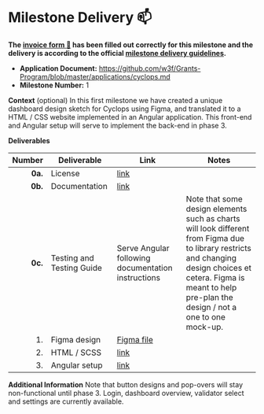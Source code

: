 # Milestone Delivery :mailbox:

**The [invoice form :pencil:](https://docs.google.com/forms/d/e/1FAIpQLSfmNYaoCgrxyhzgoKQ0ynQvnNRoTmgApz9NrMp-hd8mhIiO0A/viewform) has been filled out correctly for this milestone and the delivery is according to the official [milestone delivery guidelines](https://github.com/w3f/Grants-Program/blob/master/docs/Support%20Docs/milestone-deliverables-guidelines.md).**  

* **Application Document:** https://github.com/w3f/Grants-Program/blob/master/applications/cyclops.md
* **Milestone Number:** 1

**Context** (optional)
In this first milestone we have created a unique dashboard design sketch for Cyclops using Figma, and translated it to a HTML / CSS website implemented in an Angular application. This front-end and Angular setup will serve to implement the back-end in phase 3.

**Deliverables**

| Number | Deliverable | Link | Notes |
| -----: | ----------- | ------------- | ------------- |
| **0a.** | License | [link](https://github.com/ArthurHoeke/cyclops/blob/main/LICENSE) |
| **0b.** | Documentation | [link](https://github.com/ArthurHoeke/cyclops/blob/main/README.md)  |
| **0c.** | Testing and Testing Guide | Serve Angular following documentation instructions | Note that some design elements such as charts will look different from Figma due to library restricts and changing design choices et cetera. Figma is meant to help pre-plan the design / not a one to one mock-up. |
| 1. | Figma design | [Figma file](https://github.com/ArthurHoeke/cyclops/tree/main/front-end/figma) |
| 2. | HTML / SCSS | [link](https://github.com/ArthurHoeke/cyclops/tree/main/front-end) |
| 3. | Angular setup | [link](https://github.com/ArthurHoeke/cyclops/tree/main/front-end) |

**Additional Information**
Note that button designs and pop-overs will stay non-functional until phase 3. Login, dashboard overview, validator select and settings are currently available.
